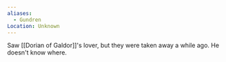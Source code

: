 ```yaml
---
aliases:
  - Gundren
Location: Unknown
---
```

Saw [[Dorian of Galdor]]'s lover, but they were taken away a while ago. He doesn't know where.